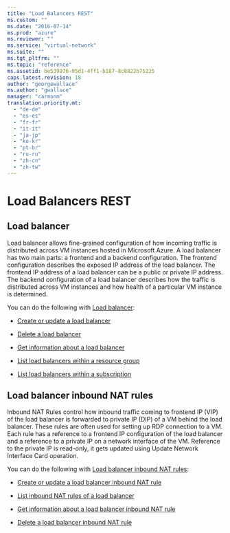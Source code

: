 ```yaml
---
title: "Load Balancers REST"
ms.custom: ""
ms.date: "2016-07-14"
ms.prod: "azure"
ms.reviewer: ""
ms.service: "virtual-network"
ms.suite: ""
ms.tgt_pltfrm: ""
ms.topic: "reference"
ms.assetid: be539976-05d1-4ff1-b187-8c8822b75225
caps.latest.revision: 18
author: "georgewallace"
ms.author: "gwallace"
manager: "carmonm"
translation.priority.mt: 
  - "de-de"
  - "es-es"
  - "fr-fr"
  - "it-it"
  - "ja-jp"
  - "ko-kr"
  - "pt-br"
  - "ru-ru"
  - "zh-cn"
  - "zh-tw"
---
```

# Load Balancers REST
## Load balancer  
 Load balancer allows fine-grained configuration of how incoming traffic is distributed across VM instances hosted in Microsoft Azure. A load balancer has two main parts: a frontend and a backend configuration. The frontend configuration describes the exposed IP address of the load balancer. The frontend IP address of a load balancer can be a public or private IP address. The backend configuration of a load balancer describes how the traffic is distributed across VM instances and how health of a particular VM instance is determined.  
  
 You can do the following with [Load balancer](../loadbalancers/load-balancer.md):  
  
-   [Create or update a load balancer](../loadbalancers/create-or-update-a-load-balancer.md)  
  
-   [Delete a load balancer](../loadbalancers/delete-a-load-balancer.md)  
  
-   [Get information about a load balancer ](../loadbalancers/get-information-about-a-load-balancer .md)  
  
-   [List load balancers within a resource group](../loadbalancers/list-load-balancers-within-a-resource-group.md)  
  
-   [List load balancers within a subscription](../loadbalancers/list-load-balancers-within-a-subscription.md)  
  
## Load balancer inbound NAT rules  
 Inbound NAT Rules control how inbound traffic coming to frontend IP (VIP) of the load balancer is forwarded to private IP (DIP) of a VM behind the load balancer. These rules are often used for setting up RDP connection to a VM. Each rule has a reference to a frontend IP configuration of the load balancer and a reference to a private IP on a network interface of the VM. Reference to the private IP is read-only, it gets updated using Update Network Interface Card operation.  
  
 You can do the following with [Load balancer inbound NAT rules](../loadbalancers/load-balancer-inbound-nat-rules.md):  
  
-   [Create or update a load balancer inbound NAT rule](../loadbalancers/create-or-update-a-load-balancer-inbound-nat-rule.md)  
  
-   [List inbound NAT rules of a load balancer](../loadbalancers/list-inbound-nat-rules-of-a-load-balancer.md)  
  
-   [Get information about a load balancer inbound NAT rule](../loadbalancers/get-information-about-a-load-balancer-inbound-nat-rule.md)  
  
-   [Delete a load balancer inbound NAT rule](../loadbalancers/delete-a-load-balancer-inbound-nat-rule.md)